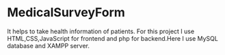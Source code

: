 # MedicalSurveyForm
It helps to take health information of patients.
For this project I use HTML,CSS,JavaScript for frontend and php for backend.Here I use MySQL database and XAMPP server.
